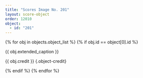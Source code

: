 ```yaml
---
title: "Scores Image No. 201"
layout: score-object
order: 12010
object:
  - id: "201"
---
```


{% for obj in objects.object_list %}
{% if obj.id == object[0].id %}

{{ obj.extended_caption }}

{{ obj.credit }} {.object-credit}

{% endif %}
{% endfor %}
